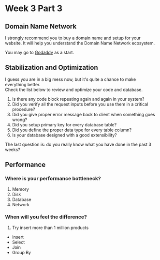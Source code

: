 # Week 3 Part 3

## Domain Name Network

I strongly recommend you to buy a domain name and setup for your website. It will help you understand the Domain Name Network ecosystem.

You may go to [Godaddy](https://www.godaddy.com/) as a start.

## Stabilization and Optimization

I guess you are in a big mess now, but it's quite a chance to make everything better.  
Check the list below to review and optimize your code and database.
1. Is there any code block repeating again and again in your system?
2. Did you verify all the request inputs before you use them in a critical procedure?
3. Did you give proper error message back to client when something goes wrong?
4. Did you setup primary key for every database table?
5. Did you define the proper data type for every table column?
6. Is your database designed with a good extensibility?

The last question is: do you really know what you have done in the past 3 weeks?

## Performance

### Where is your performance bottleneck?
1. Memory
2. Disk
3. Database
4. Network

### When will you feel the difference?
1. Try insert more than 1 million products
- Insert
- Select
- Join
- Group By
